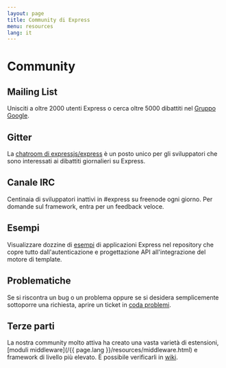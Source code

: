 ```yaml
---
layout: page
title: Community di Express
menu: resources
lang: it
---
```


# Community

## Mailing List

Unisciti a oltre 2000 utenti Express o cerca oltre 5000
dibattiti nel [Gruppo Google](https://groups.google.com/group/express-js).

## Gitter

La [chatroom di expressjs/express](https://gitter.im/expressjs/express) è un posto unico per gli sviluppatori
che sono interessati ai dibattiti giornalieri su Express.

## Canale IRC

Centinaia di sviluppatori inattivi in #express su freenode ogni giorno.
Per domande sul framework, entra per un
feedback veloce.

## Esempi

Visualizzare dozzine di [esempi](https://github.com/expressjs/express/tree/master/examples)
di applicazioni Express nel repository che copre tutto dall'autenticazione e progettazione API
all'integrazione del motore di template.

## Problematiche

Se si riscontra un bug o un problema oppure se si desidera semplicemente sottoporre una richiesta,
aprire un ticket in [coda problemi](https://github.com/expressjs/express/issues).

## Terze parti

La nostra community molto attiva ha creato una vasta varietà di estensioni,
[moduli middleware](/{{ page.lang }}/resources/middleware.html) e framework di livello più elevato. È possibile verificarli in
[wiki](https://github.com/expressjs/express/wiki).

